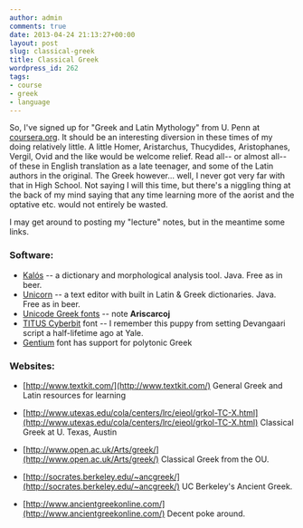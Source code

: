 ```yaml
---
author: admin
comments: true
date: 2013-04-24 21:13:27+00:00
layout: post
slug: classical-greek
title: Classical Greek
wordpress_id: 262
tags:
- course
- greek
- language
---
```


So, I've signed up for "Greek and Latin Mythology" from U. Penn at [coursera.org](http://www.coursera.org). It should be an interesting diversion in these times of my doing relatively little. A little Homer, Aristarchus, Thucydides, Aristophanes, Vergil, Ovid and the like would be welcome relief. Read all-- or almost all-- of these in English translation as a late teenager, and some of the Latin authors in the original. The Greek however… well, I never got very far with that in High School. Not saying I will this time, but there's a niggling thing at the back of my mind saying that any time learning more of the aorist and the optative etc. would not entirely be wasted.

  


I may get around to posting my "lecture" notes, but in the meantime some links.

  


### Software:

  * [Kalós](http://www.kalos-software.com/index.php) -- a dictionary and morphological analysis tool. Java. Free as in beer.
  * [Unicorn](http://www.kalos-software.com/index.php) -- a text editor with built in Latin & Greek dictionaries. Java. Free as in beer.
  * [Unicode Greek fonts](http://www.russellcottrell.com/greek/fonts.asp) -- note **Ariscarcoj**
  * [TITUS Cyberbit](http://titus.fkidg1.uni-frankfurt.de/unicode/tituut.asp) font -- I remember this puppy from setting Devangaari script a half-lifetime ago at Yale.
  * [Gentium](http://scripts.sil.org/cms/scripts/page.php?site_id=nrsi&item_id=Gentium&_sc=1) font has support for polytonic Greek

  


### Websites:

  * [http://www.textkit.com/](http://www.textkit.com/) General Greek and Latin resources for learning
  * [http://www.utexas.edu/cola/centers/lrc/eieol/grkol-TC-X.html](http://www.utexas.edu/cola/centers/lrc/eieol/grkol-TC-X.html) Classical Greek at U. Texas, Austin  

  * [http://www.open.ac.uk/Arts/greek/](http://www.open.ac.uk/Arts/greek/) Classical Greek from the OU.
  * [http://socrates.berkeley.edu/~ancgreek/](http://socrates.berkeley.edu/~ancgreek/) UC Berkeley's Ancient Greek.
  * [http://www.ancientgreekonline.com/](http://www.ancientgreekonline.com/) Decent poke around.
  


  

